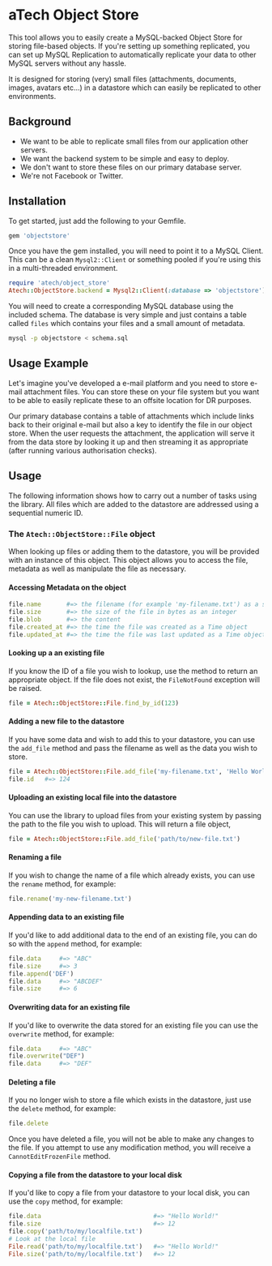 # aTech Object Store

This tool allows you to easily create a MySQL-backed Object Store for storing file-based objects.
If you're setting up something replicated, you can set up MySQL Replication to automatically
replicate your data to other MySQL servers without any hassle.

It is designed for storing (very) small files (attachments, documents, images, avatars etc...) 
in a datastore which can easily be replicated to other environments.

## Background

* We want to be able to replicate small files from our application other servers.
* We want the backend system to be simple and easy to deploy.
* We don't want to store these files on our primary database server.
* We're not Facebook or Twitter.

## Installation

To get started, just add the following to your Gemfile.

```ruby
gem 'objectstore'
```

Once you have the gem installed, you will need to point it to a MySQL Client. This can be a clean
`Mysql2::Client` or something pooled if you're using this in a multi-threaded environment.

```ruby
require 'atech/object_store'
Atech::ObjectStore.backend = Mysql2::Client(:database => 'objectstore')
```

You will need to create a corresponding MySQL database using the included schema. The database is very
simple and just contains a table called `files` which contains your files and a small amount of
metadata.

```bash
mysql -p objectstore < schema.sql
```

## Usage Example

Let's imagine you've developed a e-mail platform and you need to store e-mail attachment files. You can
store these on your file system but you want to be able to easily replicate these to an offsite location
for DR purposes. 

Our primary database contains a table of attachments which include links back to their original e-mail but
also a key to identify the file in our object store. When the user requests the attachment, the application
will serve it from the data store by looking it up and then streaming it as appropriate (after running
various authorisation checks).

## Usage

The following information shows how to carry out a number of tasks using the library. All files which are added
to the datastore are addressed using a sequential numeric ID.

### The `Atech::ObjectStore::File` object

When looking up files or adding them to the datastore, you will be provided with an instance of this object.
This object allows you to access the file, metadata as well as manipulate the file as necessary.

#### Accessing Metadata on the object

```ruby
file.name       #=> the filename (for example 'my-filename.txt') as a string
file.size       #=> the size of the file in bytes as an integer
file.blob       #=> the content
file.created_at #=> the time the file was created as a Time object
file.updated_at #=> the time the file was last updated as a Time object
```
#### Looking up a an existing file

If you know the ID of a file you wish to lookup, use the method to return an appropriate object. If the file
does not exist, the `FileNotFound` exception will be raised.

```ruby
file = Atech::ObjectStore::File.find_by_id(123)
```

#### Adding a new file to the datastore

If you have some data and wish to add this to your datastore, you can use the `add_file` method and pass the
filename as well as the data you wish to store.

```ruby
file = Atech::ObjectStore::File.add_file('my-filename.txt', 'Hello World')
file.id   #=> 124
```

#### Uploading an existing local file into the datastore

You can use the library to upload files from your existing system by passing the path to the file you
wish to upload. This will return a file object,

```ruby
file = Atech::ObjectStore::File.add_file('path/to/new-file.txt')
```

#### Renaming a file

If you wish to change the name of a file which already exists, you can use the `rename` method, for example:

```ruby
file.rename('my-new-filename.txt')
```

#### Appending data to an existing file

If you'd like to add additional data to the end of an existing file, you can do so with the `append` method,
for example:

```ruby
file.data     #=> "ABC"
file.size     #=> 3
file.append('DEF')
file.data     #=> "ABCDEF"
file.size     #=> 6
```

#### Overwriting data for an existing file

If you'd like to overwrite the data stored for an existing file you can use the `overwrite` method, for example:

```ruby
file.data     #=> "ABC"
file.overwrite("DEF")
file.data     #=> "DEF"
```

#### Deleting a file

If you no longer wish to store a file which exists in the datastore, just use the `delete` method, for example:

```ruby
file.delete
```

Once you have deleted a file, you will not be able to make any changes to the file. If you attempt to use any
modification method, you will receive a `CannotEditFrozenFile` method.

#### Copying a file from the datastore to your local disk

If you'd like to copy a file from your datastore to your local disk, you can use the `copy` method, for example:

```ruby
file.data                               #=> "Hello World!"
file.size                               #=> 12
file.copy('path/to/my/localfile.txt')
# Look at the local file
File.read('path/to/my/localfile.txt')   #=> "Hello World!"
File.size('path/to/my/localfile.txt')   #=> 12
```
